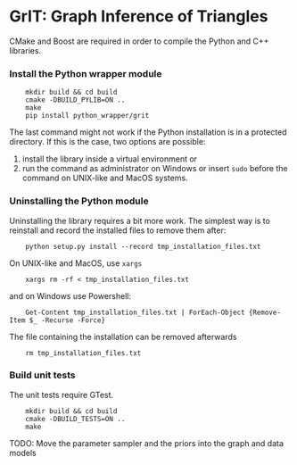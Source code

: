 # GrIT: Graph Inference of Triangles

CMake and Boost are required in order to compile the Python and C++ libraries.

### Install the Python wrapper module
```
    mkdir build && cd build
    cmake -DBUILD_PYLIB=ON ..
    make
    pip install python_wrapper/grit
```
The last command might not work if the Python installation is in a protected directory. If this is the case, two options are possible:
1. install the library inside a virtual environment or
2. run the command as administrator on Windows or insert ``sudo`` before the command on UNIX-like and MacOS systems.

### Uninstalling the Python module
Uninstalling the library requires a bit more work. The simplest way is to reinstall and record the installed files to remove them after:
```
    python setup.py install --record tmp_installation_files.txt
```
On UNIX-like and MacOS, use ``xargs``
```
    xargs rm -rf < tmp_installation_files.txt
```
and on Windows  use Powershell:
```
    Get-Content tmp_installation_files.txt | ForEach-Object {Remove-Item $_ -Recurse -Force}
```
The file containing the installation can be removed afterwards
```
    rm tmp_installation_files.txt
```

### Build unit tests
The unit tests require GTest.
```
    mkdir build && cd build
    cmake -DBUILD_TESTS=ON ..
    make
```

TODO:
Move the parameter sampler and the priors into the graph and data models
